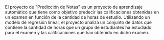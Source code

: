 El proyecto de "Predicción de Notas" es un proyecto de aprendizaje automático que tiene como objetivo predecir las calificaciones obtenidas en un examen en función de la cantidad de horas de estudio. Utilizando un modelo de regresión lineal, el proyecto analiza un conjunto de datos que contiene la cantidad de horas que un grupo de estudiantes ha estudiado para el examen y las calificaciones que han obtenido en dicho examen.
